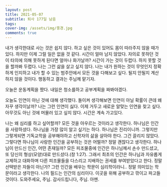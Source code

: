 ```yaml
---
layout: post
title: 2021-05-07
subtitle: 퇴사 177일 남음
tags:
cover-img: /assets/img/풍경.jpg
comments: true
---
```


내가 생각한대로 사는 것은 쉽지 않다.
하고 싶은 것이 있어도 몸이 따라주지 않을 때가 있다.
하지만 이제 그럴 일은 없을 것 같다.
시간이 얼마 남지 않았다.
자의로 못하던 것이 타의에 의해 못하게 된다면 얼마나 화가날까?
시간이 가는 것이 두렵다.
하지 못할 것을 할까봐 두렵다.
나는 그런 삶을 살고 싶지 않다.
나는 내가 원하는 것이 무엇인지 정확하게 인지하고 내가 할 수 있는 범주안에서 모든 것을 다해보고 싶다.
될지 안될지 계산하지 않을 것이다.
행동하고 결과는 주님께 맡기자.

오늘은 운동계획을 짰다.
내일은 청소를하고 공부계획을 짜봐야겠다.

오늘도 인연이 아닌 것에 대해 생각했다.
돌이켜 생각해보면 인연이 아닐 확률이 큰데 왜자꾸 생각이날까?
나는 그런 인연이 싫다.
이제 거두고 새로운 알맞는 인연을 찾고 싶다.
아무것도 아닌 것에 머물러 있고 싶지 않다.
시간은 계속 가고있다.

나는 왜 심리를 하고 싶어할까?
모든 것을 아우르는 것이라고 생각한다.
하나님은 인간을 사랑하셨다.
하나님을 가장 많이 알고 싶기는 하다.
하나님은 진리이니까.
그렇지만 그렇게되면 기독교학을 공부해야하고 신학자의 삶을 살아야 한다.
그건 끌리지 않았다.
그렇다면 하나님이 사랑한 인간을 공부하는 것은 어떨까?
정말 괜찮다고 생각한다.
하나님이 만드신 인간, 어떤 존재일까?
모든 피조물중에 인간은 하나님께서 손수 만드셨고, 또 당신의 형상(모양)대로 만드셨다.(창 1:27). 그래서 최초의 인간은 하나님과 자유롭게 교제하고 대화하며 다른 피조물들을 다스리고 지배하는 권세를 부여받았다고 한다.
정말 선택받은 자들이 아닌가?
그런 인간을 배우는 학문이 심리학이라니.. 정말 의미있는 학문이라고 생각한다.
나의 필드는 인간의 심리이다.
이곳을 위해 공부하고 깎이고 파고들것이다.
도와주세요, 주님.
감사드립니다, 주님.
아멘.
